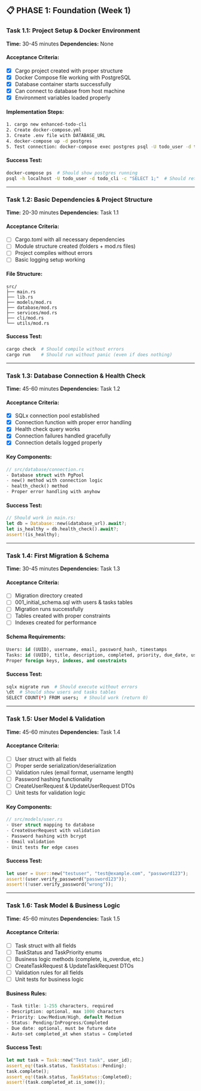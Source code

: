 
## 📋 **PHASE 1: Foundation (Week 1)**

### **Task 1.1: Project Setup & Docker Environment**
**Time:** 30-45 minutes
**Dependencies:** None

#### **Acceptance Criteria:**
- [x] Cargo project created with proper structure
- [x] Docker Compose file working with PostgreSQL
- [x] Database container starts successfully
- [x] Can connect to database from host machine
- [x] Environment variables loaded properly

#### **Implementation Steps:**
```bash
1. cargo new enhanced-todo-cli
2. Create docker-compose.yml
3. Create .env file with DATABASE_URL
4. docker-compose up -d postgres
5. Test connection: docker-compose exec postgres psql -U todo_user -d todo_cli
```

#### **Success Test:**
```bash
docker-compose ps  # Should show postgres running
psql -h localhost -U todo_user -d todo_cli -c "SELECT 1;"  # Should return 1
```

---

### **Task 1.2: Basic Dependencies & Project Structure**
**Time:** 20-30 minutes
**Dependencies:** Task 1.1

#### **Acceptance Criteria:**
- [ ] Cargo.toml with all necessary dependencies
- [ ] Module structure created (folders + mod.rs files)
- [ ] Project compiles without errors
- [ ] Basic logging setup working

#### **File Structure:**
```
src/
├── main.rs
├── lib.rs
├── models/mod.rs
├── database/mod.rs
├── services/mod.rs
├── cli/mod.rs
└── utils/mod.rs
```

#### **Success Test:**
```bash
cargo check  # Should compile without errors
cargo run    # Should run without panic (even if does nothing)
```

---

### **Task 1.3: Database Connection & Health Check**
**Time:** 45-60 minutes
**Dependencies:** Task 1.2

#### **Acceptance Criteria:**
- [x] SQLx connection pool established
- [x] Connection function with proper error handling
- [x] Health check query works
- [x] Connection failures handled gracefully
- [x] Connection details logged properly

#### **Key Components:**
```rust
// src/database/connection.rs
- Database struct with PgPool
- new() method with connection logic
- health_check() method
- Proper error handling with anyhow
```

#### **Success Test:**
```rust
// Should work in main.rs:
let db = Database::new(&database_url).await?;
let is_healthy = db.health_check().await?;
assert!(is_healthy);
```

---

### **Task 1.4: First Migration & Schema**
**Time:** 30-45 minutes
**Dependencies:** Task 1.3

#### **Acceptance Criteria:**
- [ ] Migration directory created
- [ ] 001_initial_schema.sql with users & tasks tables
- [ ] Migration runs successfully
- [ ] Tables created with proper constraints
- [ ] Indexes created for performance

#### **Schema Requirements:**
```sql
Users: id (UUID), username, email, password_hash, timestamps
Tasks: id (UUID), title, description, completed, priority, due_date, user_id, timestamps
Proper foreign keys, indexes, and constraints
```

#### **Success Test:**
```bash
sqlx migrate run  # Should execute without errors
\dt  # Should show users and tasks tables
SELECT COUNT(*) FROM users;  # Should work (return 0)
```

---

### **Task 1.5: User Model & Validation**
**Time:** 45-60 minutes
**Dependencies:** Task 1.4

#### **Acceptance Criteria:**
- [ ] User struct with all fields
- [ ] Proper serde serialization/deserialization
- [ ] Validation rules (email format, username length)
- [ ] Password hashing functionality
- [ ] CreateUserRequest & UpdateUserRequest DTOs
- [ ] Unit tests for validation logic

#### **Key Components:**
```rust
// src/models/user.rs
- User struct mapping to database
- CreateUserRequest with validation
- Password hashing with bcrypt
- Email validation
- Unit tests for edge cases
```

#### **Success Test:**
```rust
let user = User::new("testuser", "test@example.com", "password123");
assert!(user.verify_password("password123"));
assert!(!user.verify_password("wrong"));
```

---

### **Task 1.6: Task Model & Business Logic**
**Time:** 45-60 minutes
**Dependencies:** Task 1.5

#### **Acceptance Criteria:**
- [ ] Task struct with all fields
- [ ] TaskStatus and TaskPriority enums
- [ ] Business logic methods (complete, is_overdue, etc.)
- [ ] CreateTaskRequest & UpdateTaskRequest DTOs
- [ ] Validation rules for all fields
- [ ] Unit tests for business logic

#### **Business Rules:**
```rust
- Task title: 1-255 characters, required
- Description: optional, max 1000 characters
- Priority: Low/Medium/High, default Medium
- Status: Pending/InProgress/Completed
- Due date: optional, must be future date
- Auto-set completed_at when status = Completed
```

#### **Success Test:**
```rust
let mut task = Task::new("Test task", user_id);
assert_eq!(task.status, TaskStatus::Pending);
task.complete();
assert_eq!(task.status, TaskStatus::Completed);
assert!(task.completed_at.is_some());
```
